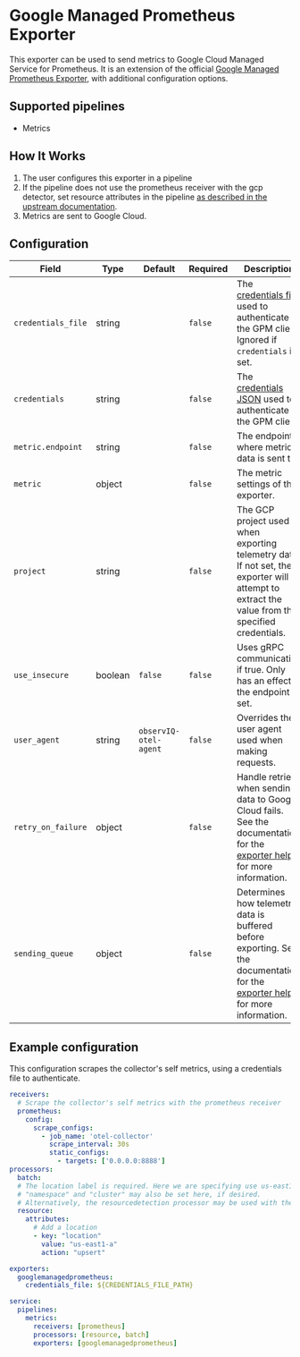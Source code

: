 # Google Managed Prometheus Exporter

This exporter can be used to send metrics to Google Cloud Managed Service for Prometheus. It is an extension of the official 
[Google Managed Prometheus Exporter](https://github.com/open-telemetry/opentelemetry-collector-contrib/blob/v0.76.3/exporter/googlemanagedprometheusexporter), with additional configuration options.

## Supported pipelines
- Metrics

## How It Works
1. The user configures this exporter in a pipeline
2. If the pipeline does not use the prometheus receiver with the gcp detector, set resource attributes in the pipeline [as described in the upstream documentation](https://github.com/open-telemetry/opentelemetry-collector-contrib/blob/v0.76.3/exporter/googlemanagedprometheusexporter#resource-attribute-handling).
3. Metrics are sent to Google Cloud.

## Configuration
| Field              | Type    | Default               | Required | Description                                                                                                                                                                                                                                 |
|--------------------|---------|-----------------------|----------|---------------------------------------------------------------------------------------------------------------------------------------------------------------------------------------------------------------------------------------------|
| `credentials_file` | string  |                       | `false`  | The [credentials file](https://developers.google.com/workspace/guides/create-credentials#service-account) used to authenticate the GPM client. Ignored if `credentials` is set.                                                                                                                                                  |
| `credentials`      | string  |                       | `false`  | The [credentials JSON](https://developers.google.com/workspace/guides/create-credentials#service-account) used to authenticate the GPM client.                                                                                                                                                                                   |
| `metric.endpoint`  | string  |                       | `false`  | The endpoint where metric data is sent to.                                                                                                                                                                                                  |
| `metric`           | object  |                       | `false`  | The metric settings of the exporter.                                                                                                                                                                                                        |
| `project`          | string  |                       | `false`  | The GCP project used when exporting telemetry data. If not set, the exporter will attempt to extract the value from the specified credentials.                                                                                              |
| `use_insecure`     | boolean | `false`               | `false`  | Uses gRPC communication if true. Only has an effect if the endpoint is set.                                                                                                                                                                 |
| `user_agent`       | string  | `observIQ-otel-agent` | `false`  | Overrides the user agent used when making requests.                                                                                                                                                                                         |
| `retry_on_failure` | object  |                       | `false`  | Handle retries when sending data to Google Cloud fails. See the documentation for the [exporter helper](https://github.com/open-telemetry/opentelemetry-collector/blob/v0.76.1/exporter/exporterhelper/README.md) for more information.     |
| `sending_queue`    | object  |                       | `false`  | Determines how telemetry data is buffered before exporting. See the documentation for the [exporter helper](https://github.com/open-telemetry/opentelemetry-collector/blob/v0.76.1/exporter/exporterhelper/README.md) for more information. |

## Example configuration
This configuration scrapes the collector's self metrics, using a credentials file to authenticate.
```yaml
receivers:
  # Scrape the collector's self metrics with the prometheus receiver
  prometheus:
    config:
      scrape_configs:
        - job_name: 'otel-collector'
          scrape_interval: 30s
          static_configs:
            - targets: ['0.0.0.0:8888']
processors:
  batch:
  # The location label is required. Here we are specifying use us-east1-a.
  # "namespace" and "cluster" may also be set here, if desired.
  # Alternatively, the resourcedetection processor may be used with the "gcp" detector if running in gcp.
  resource:
    attributes:
      # Add a location 
      - key: "location"
        value: "us-east1-a"
        action: "upsert"

exporters:
  googlemanagedprometheus:
    credentials_file: ${CREDENTIALS_FILE_PATH}

service:
  pipelines:
    metrics:
      receivers: [prometheus]
      processors: [resource, batch]
      exporters: [googlemanagedprometheus]

```
